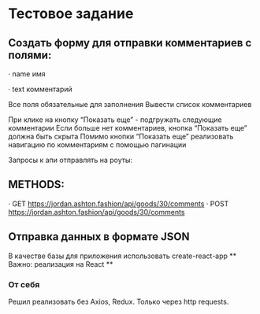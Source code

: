 # Тестовое задание

## Создать форму для отправки комментариев с полями:

· name имя

· text комментарий

Все поля обязательные для заполнения
Вывести список комментариев
						
При клике на кнопку “Показать еще” - подгружать следующие комментарии
Если больше нет комментариев, кнопка “Показать еще” должна быть скрыта
Помимо кнопки “Показать еще” реализовать навигацию по комментариям с помощью пагинации
						
Запросы к апи отправлять на роуты:
## METHODS:
· GET https://jordan.ashton.fashion/api/goods/30/comments 
· POST https://jordan.ashton.fashion/api/goods/30/comments

## Отправка данных в формате JSON
						
В качестве базы для приложения использовать create-react-app
** Важно: реализация на React **

### От себя

Решил реализовать без Axios, Redux. Только через http requests.